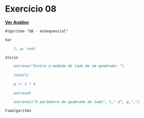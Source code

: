 # Exercício 08
[**Ver Análise**](Analise08.md)
```markdown
Algoritmo "Q8 - exSequencial"

Var

    l, p: real

Inicio

    escreva("Insira a medida do lado de um quadrado: ")
    
    leia(l)
    
    p <- l * 4
    
    escreval
    
    escreval("O perímetro do quadrado de lado", l," é", p,".")

Fimalgoritmo
